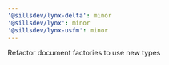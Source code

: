 ```yaml
---
'@sillsdev/lynx-delta': minor
'@sillsdev/lynx': minor
'@sillsdev/lynx-usfm': minor
---
```


Refactor document factories to use new types
